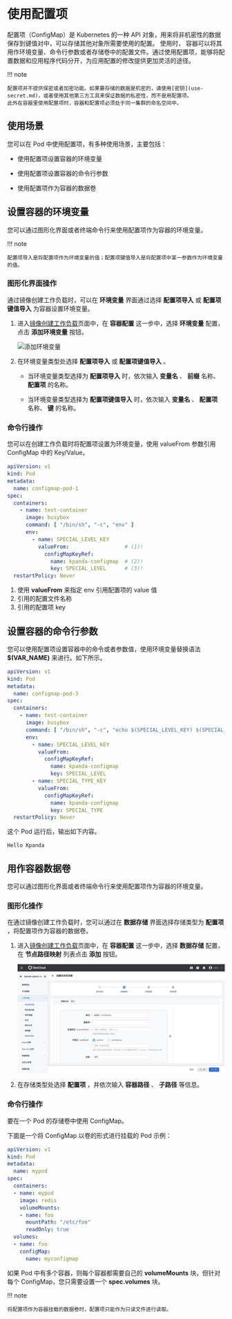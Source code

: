 # 使用配置项

配置项（ConfigMap）是 Kubernetes 的一种 API 对象，用来将非机密性的数据保存到键值对中，可以存储其他对象所需要使用的配置。
使用时， 容器可以将其用作环境变量、命令行参数或者存储卷中的配置文件。通过使用配置项，能够将配置数据和应用程序代码分开，为应用配置的修改提供更加灵活的途径。

!!! note

    配置项并不提供保密或者加密功能。如果要存储的数据是机密的，请使用[密钥](use-secret.md)，或者使用其他第三方工具来保证数据的私密性，而不是用配置项。
    此外在容器里使用配置项时，容器和配置项必须处于同一集群的命名空间中。

## 使用场景

您可以在 Pod 中使用配置项，有多种使用场景，主要包括：

- 使用配置项设置容器的环境变量

- 使用配置项设置容器的命令行参数

- 使用配置项作为容器的数据卷

## 设置容器的环境变量

您可以通过图形化界面或者终端命令行来使用配置项作为容器的环境变量。

!!! note

    配置项导入是将配置项作为环境变量的值；配置项键值导入是将配置项中某一参数作为环境变量的值。

### 图形化界面操作

通过镜像创建工作负载时，可以在 __环境变量__ 界面通过选择 __配置项导入__ 或 __配置项键值导入__ 为容器设置环境变量。

1. 进入[镜像创建工作负载](../workloads/create-deployment.md)页面中，在 __容器配置__ 这一步中，选择 __环境变量__ 配置，点击 __添加环境变量__ 按钮。

    ![添加环境变量](https://docs.daocloud.io/daocloud-docs-images/docs/kpanda/images/config05.png)

2. 在环境变量类型处选择 __配置项导入__ 或 __配置项键值导入__ 。

    - 当环境变量类型选择为 __配置项导入__ 时，依次输入 __变量名__ 、 __前缀__ 名称、 __配置项__ 的名称。

    - 当环境变量类型选择为 __配置项键值导入__ 时，依次输入 __变量名__ 、 __配置项__ 名称、 __键__ 的名称。

### 命令行操作

您可以在创建工作负载时将配置项设置为环境变量，使用 valueFrom 参数引用 ConfigMap 中的 Key/Value。

```yaml
apiVersion: v1
kind: Pod
metadata:
  name: configmap-pod-1
spec:
  containers:
    - name: test-container
      image: busybox
      command: [ "/bin/sh", "-c", "env" ]
      env:
        - name: SPECIAL_LEVEL_KEY
          valueFrom:                  # (1)!
            configMapKeyRef:
              name: kpanda-configmap  # (2)!
              key: SPECIAL_LEVEL      # (3)!
  restartPolicy: Never
```

1. 使用 __valueFrom__ 来指定 env 引用配置项的 value 值
2. 引用的配置文件名称
3. 引用的配置项 key

## 设置容器的命令行参数

您可以使用配置项设置容器中的命令或者参数值，使用环境变量替换语法 __$(VAR_NAME)__ 来进行。如下所示。

```yaml
apiVersion: v1
kind: Pod
metadata:
  name: configmap-pod-3
spec:
  containers:
    - name: test-container
      image: busybox
      command: [ "/bin/sh", "-c", "echo $(SPECIAL_LEVEL_KEY) $(SPECIAL_TYPE_KEY)" ]
      env:
        - name: SPECIAL_LEVEL_KEY
          valueFrom:
            configMapKeyRef:
              name: kpanda-configmap
              key: SPECIAL_LEVEL
        - name: SPECIAL_TYPE_KEY
          valueFrom:
            configMapKeyRef:
              name: kpanda-configmap
              key: SPECIAL_TYPE
  restartPolicy: Never
```

这个 Pod 运行后，输出如下内容。

```none
Hello Kpanda
```

## 用作容器数据卷

您可以通过图形化界面或者终端命令行来使用配置项作为容器的环境变量。

### 图形化操作

在通过镜像创建工作负载时，您可以通过在 __数据存储__ 界面选择存储类型为 __配置项__ ，将配置项作为容器的数据卷。

1. 进入[镜像创建工作负载](../workloads/create-deployment.md)页面中，在 __容器配置__ 这一步中，选择 __数据存储__ 配置，在 __节点路径映射__ 列表点击 __添加__ 按钮。

    ![添加环境变量](../images/config06.png)

2. 在存储类型处选择 __配置项__ ，并依次输入 __容器路径__ 、 __子路径__ 等信息。

### 命令行操作

要在一个 Pod 的存储卷中使用 ConfigMap。

下面是一个将 ConfigMap 以卷的形式进行挂载的 Pod 示例：

```yaml
apiVersion: v1
kind: Pod
metadata:
  name: mypod
spec:
  containers:
  - name: mypod
    image: redis
    volumeMounts:
    - name: foo
      mountPath: "/etc/foo"
      readOnly: true
  volumes:
  - name: foo
    configMap:
      name: myconfigmap
```

如果 Pod 中有多个容器，则每个容器都需要自己的 __volumeMounts__ 块，但针对每个 ConfigMap，您只需要设置一个 __spec.volumes__ 块。

!!! note

    将配置项作为容器挂载的数据卷时，配置项只能作为只读文件进行读取。
